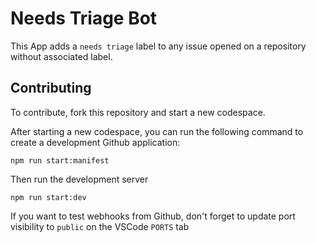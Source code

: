 # Needs Triage Bot

This App adds a `needs triage` label to any issue opened on a repository without associated label.

## Contributing

To contribute, fork this repository and start a new codespace.

After starting a new codespace, you can run the following command to create a development Github application:

```
npm run start:manifest
```

Then run the development server

```
npm run start:dev
```

If you want to test webhooks from Github, don't forget to update port visibility to `public` on the VSCode `PORTS` tab
